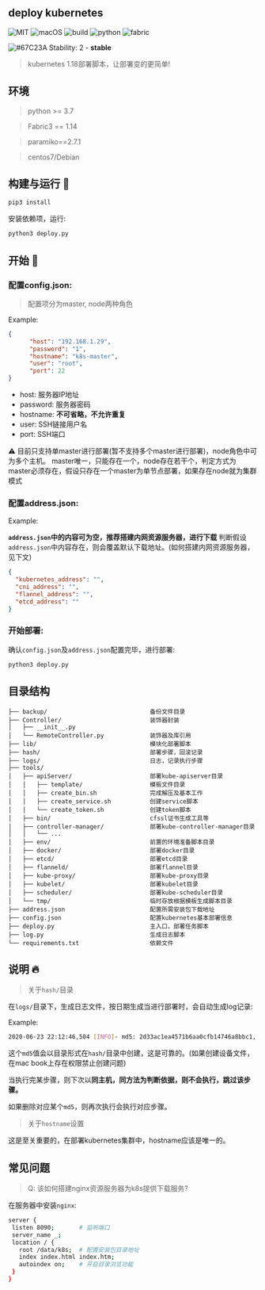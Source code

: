 ## deploy kubernetes

![MIT](https://img.shields.io/badge/license-MIT-blue.svg)
![macOS](https://img.shields.io/badge/macOS-passing-green)
![build](https://img.shields.io/badge/build-passing-green)
![python](https://img.shields.io/badge/python-3.7-blue)
![fabric](https://img.shields.io/badge/fabric-1.14-blue)

![#67C23A](https://placehold.it/15/67C23A/000000?text=+) Stability: 2 - **stable**

> kubernetes 1.18部署脚本，让部署变的更简单!

## 环境

> python >= 3.7

> Fabric3 == 1.14

> paramiko==2.7.1

> centos7/Debian

## 构建与运行 :rocket:

```bash
pip3 install
```

安装依赖项，运行:

```bash
python3 deploy.py
```

## 开始 :tada:

### 配置config.json:

> 配置项分为master, node两种角色

Example:

```json
{
      "host": "192.168.1.29",
      "password": "1",
      "hostname": "k8s-master",
      "user": "root",
      "port": 22
}
```
* host: 服务器IP地址
* password: 服务器密码
* hostname: **不可省略，不允许重复**
* user: SSH链接用户名
* port: SSH端口

:warning: 目前只支持单master进行部署(暂不支持多个master进行部署)，node角色中可为多个主机。
master唯一，只能存在一个，node存在若干个，判定方式为master必须存在，假设只存在一个master为单节点部署，如果存在node就为集群模式

### 配置address.json:

Example:

**`address.json`中的内容可为空，推荐搭建内网资源服务器，进行下载**
判断假设`address.json`中内容存在，则会覆盖默认下载地址。(如何搭建内网资源服务器，见下文)

```json
{
  "kubernetes_address": "",
  "cni_address": "",
  "flannel_address": "",
  "etcd_address": ""
}
```

### 开始部署:

确认`config.json`及`address.json`配置完毕，进行部署:

```bash
python3 deploy.py
```

## 目录结构

```
├── backup/                             备份文件目录
├── Controller/                         装饰器封装
│   ├── __init__.py
│   └── RemoteController.py             装饰器及库引用
├── lib/                                模块化部署脚本
├── hash/                               部署步骤，回滚记录
├── logs/                               日志，记录执行步骤
├── tools/                              
│   ├── apiServer/                      部署kube-apiserver目录
│   │   ├── template/                   模板文件目录
│   │   ├── create_bin.sh               完成解压及基本工作
│   │   ├── create_service.sh           创建service脚本
│   │   └── create_token.sh             创建token脚本
│   ├── bin/                            cfssl证书生成工具等
│   ├── controller-manager/             部署kube-controller-manager目录
│   │   └── ...
│   ├── env/                            前置的环境准备脚本目录
│   ├── docker/                         部署docker目录
│   ├── etcd/                           部署etcd目录
│   ├── flanneld/                       部署flannel目录
│   ├── kube-proxy/                     部署kube-proxy目录
│   ├── kubelet/                        部署kubelet目录
│   ├── scheduler/                      部署kube-scheduler目录
│   └── tmp/                            临时存放根据模板生成脚本目录
├── address.json                        配置所需安装包下载地址
├── config.json                         配置kubernetes基本部署信息
├── deploy.py                           主入口，部署任务脚本
├── log.py                              生成日志脚本
└── requirements.txt                    依赖文件  
```

## 说明 :fire:

> 关于`hash/`目录

在`logs/`目录下，生成日志文件，按日期生成当进行部署时，会自动生成log记录:

Example:

```bash
2020-06-23 22:12:46,504 [INFO]- md5: 2d33ac1ea4571b6aa0cfb14746a8bbc1, Re-execute, delete this md5, dir: /hash
```

这个`md5`值会以目录形式在`hash/`目录中创建，这是可靠的。(如果创建设备文件，在mac book上存在权限禁止创建问题)

当执行完某步骤，则下次以**同主机，同方法为判断依据，则不会执行，跳过该步骤。**

如果删除对应某个`md5`，则再次执行会执行对应步骤。

> 关于`hostname`设置

这是至关重要的，在部署kubernetes集群中，hostname应该是唯一的。

## 常见问题

> Q: 该如何搭建nginx资源服务器为k8s提供下载服务?

在服务器中安装`nginx`:

```bash
server {
 listen 8090;       # 监听端口
 server_name _;
 location / {
   root /data/k8s;  # 配置安装包目录地址
   index index.html index.htm;
   autoindex on;    # 开启目录浏览功能
 }
}
```

